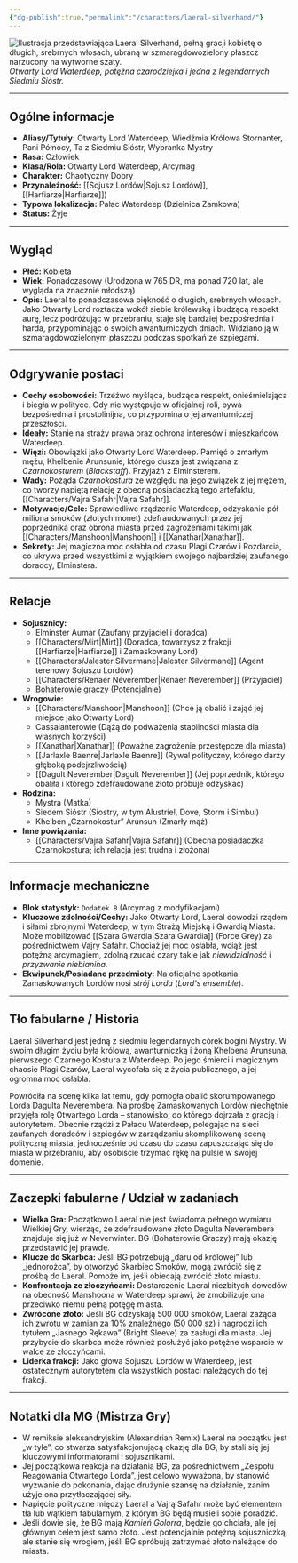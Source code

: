 ```yaml
---
{"dg-publish":true,"permalink":"/characters/laeral-silverhand/"}
---
```


![Ilustracja przedstawiająca Laeral Silverhand, pełną gracji kobietę o długich, srebrnych włosach, ubraną w szmaragdowozielony płaszcz narzucony na wytworne szaty.](https://5e.tools/img/adventure/WDH/Laeral.webp)
*Otwarty Lord Waterdeep, potężna czarodziejka i jedna z legendarnych Siedmiu Sióstr.*

---

## Ogólne informacje

*   **Aliasy/Tytuły:** Otwarty Lord Waterdeep, Wiedźmia Królowa Stornanter, Pani Północy, Ta z Siedmiu Sióstr, Wybranka Mystry
*   **Rasa:** Człowiek
*   **Klasa/Rola:** Otwarty Lord Waterdeep, Arcymag
*   **Charakter:** Chaotyczny Dobry
*   **Przynależność:** [[Sojusz Lordów\|Sojusz Lordów]], [[Harfiarze\|Harfiarze]])
*   **Typowa lokalizacja:** Pałac Waterdeep (Dzielnica Zamkowa)
*   **Status:** Żyje

---

## Wygląd

*   **Płeć:** Kobieta
*   **Wiek:** Ponadczasowy (Urodzona w 765 DR, ma ponad 720 lat, ale wygląda na znacznie młodszą)
*   **Opis:** Laeral to ponadczasowa piękność o długich, srebrnych włosach. Jako Otwarty Lord roztacza wokół siebie królewską i budzącą respekt aurę, lecz podróżując w przebraniu, staje się bardziej bezpośrednia i harda, przypominając o swoich awanturniczych dniach. Widziano ją w szmaragdowozielonym płaszczu podczas spotkań ze szpiegami.

---

## Odgrywanie postaci

*   **Cechy osobowości:** Trzeźwo myśląca, budząca respekt, onieśmielająca i biegła w polityce. Gdy nie występuje w oficjalnej roli, bywa bezpośrednia i prostolinijna, co przypomina o jej awanturniczej przeszłości.
*   **Ideały:** Stanie na straży prawa oraz ochrona interesów i mieszkańców Waterdeep.
*   **Więzi:** Obowiązki jako Otwarty Lord Waterdeep. Pamięć o zmarłym mężu, Khelbenie Arunsunie, którego dusza jest związana z *Czarnokosturem* (*Blackstaff*). Przyjaźń z Elminsterem.
*   **Wady:** Pożąda *Czarnokostura* ze względu na jego związek z jej mężem, co tworzy napiętą relację z obecną posiadaczką tego artefaktu, [[Characters/Vajra Safahr\|Vajra Safahr]].
*   **Motywacje/Cele:** Sprawiedliwe rządzenie Waterdeep, odzyskanie pół miliona smoków (złotych monet) zdefraudowanych przez jej poprzednika oraz obrona miasta przed zagrożeniami takimi jak [[Characters/Manshoon\|Manshoon]] i [[Xanathar\|Xanathar]].
*   **Sekrety:** Jej magiczna moc osłabła od czasu Plagi Czarów i Rozdarcia, co ukrywa przed wszystkimi z wyjątkiem swojego najbardziej zaufanego doradcy, Elminstera.

---

## Relacje

*   **Sojusznicy:**
    *   Elminster Aumar (Zaufany przyjaciel i doradca)
    *   [[Characters/Mirt\|Mirt]] (Doradca, towarzysz z frakcji [[Harfiarze\|Harfiarze]] i Zamaskowany Lord)
    *   [[Characters/Jalester Silvermane\|Jalester Silvermane]] (Agent terenowy Sojuszu Lordów)
    *   [[Characters/Renaer Neverember\|Renaer Neverember]] (Przyjaciel)
    *   Bohaterowie graczy (Potencjalnie)
*   **Wrogowie:**
    *   [[Characters/Manshoon\|Manshoon]] (Chce ją obalić i zająć jej miejsce jako Otwarty Lord)
    *   Cassalanterowie (Dążą do podważenia stabilności miasta dla własnych korzyści)
    *   [[Xanathar\|Xanathar]] (Poważne zagrożenie przestępcze dla miasta)
    *   [[Jarlaxle Baenre\|Jarlaxle Baenre]] (Rywal polityczny, którego darzy głęboką podejrzliwością)
    *   [[Dagult Neverember\|Dagult Neverember]] (Jej poprzednik, którego obaliła i którego zdefraudowane złoto próbuje odzyskać)
*   **Rodzina:**
    *   Mystra (Matka)
    *   Siedem Sióstr (Siostry, w tym Alustriel, Dove, Storm i Simbul)
    *   Khelben „Czarnokostur” Arunsun (Zmarły mąż)
*   **Inne powiązania:**
    *   [[Characters/Vajra Safahr\|Vajra Safahr]] (Obecna posiadaczka Czarnokostura; ich relacja jest trudna i złożona)

---

## Informacje mechaniczne

*   **Blok statystyk:** `Dodatek B` (Arcymag z modyfikacjami)
*   **Kluczowe zdolności/Cechy:** Jako Otwarty Lord, Laeral dowodzi rządem i siłami zbrojnymi Waterdeep, w tym Strażą Miejską i Gwardią Miasta. Może mobilizować [[Szara Gwardia\|Szara Gwardia]] (Force Grey) za pośrednictwem Vajry Safahr. Chociaż jej moc osłabła, wciąż jest potężną arcymagiem, zdolną rzucać czary takie jak *niewidzialność* i *przyzwanie niebianina*.
*   **Ekwipunek/Posiadane przedmioty:** Na oficjalne spotkania Zamaskowanych Lordów nosi *strój Lorda* (*Lord's ensemble*).

---

## Tło fabularne / Historia

Laeral Silverhand jest jedną z siedmiu legendarnych córek bogini Mystry. W swoim długim życiu była królową, awanturniczką i żoną Khelbena Arunsuna, pierwszego Czarnego Kostura z Waterdeep. Po jego śmierci i magicznym chaosie Plagi Czarów, Laeral wycofała się z życia publicznego, a jej ogromna moc osłabła.

Powróciła na scenę kilka lat temu, gdy pomogła obalić skorumpowanego Lorda Dagulta Neverembera. Na prośbę Zamaskowanych Lordów niechętnie przyjęła rolę Otwartego Lorda – stanowisko, do którego dojrzała z gracją i autorytetem. Obecnie rządzi z Pałacu Waterdeep, polegając na sieci zaufanych doradców i szpiegów w zarządzaniu skomplikowaną sceną polityczną miasta, jednocześnie od czasu do czasu zapuszczając się do miasta w przebraniu, aby osobiście trzymać rękę na pulsie w swojej domenie.

---

## Zaczepki fabularne / Udział w zadaniach

*   **Wielka Gra:** Początkowo Laeral nie jest świadoma pełnego wymiaru Wielkiej Gry, wierząc, że zdefraudowane złoto Dagulta Neverembera znajduje się już w Neverwinter. BG (Bohaterowie Graczy) mają okazję przedstawić jej prawdę.
*   **Klucze do Skarbca:** Jeśli BG potrzebują „daru od królowej” lub „jednorożca”, by otworzyć Skarbiec Smoków, mogą zwrócić się z prośbą do Laeral. Pomoże im, jeśli obiecają zwrócić złoto miastu.
*   **Konfrontacja ze złoczyńcami:** Dostarczenie Laeral niezbitych dowodów na obecność Manshoona w Waterdeep sprawi, że zmobilizuje ona przeciwko niemu pełną potęgę miasta.
*   **Zwrócone złoto:** Jeśli BG odzyskają 500 000 smoków, Laeral zażąda ich zwrotu w zamian za 10% znaleźnego (50 000 sz) i nagrodzi ich tytułem „Jasnego Rękawa” (Bright Sleeve) za zasługi dla miasta. Jej przybycie do skarbca może również posłużyć jako potężne wsparcie w walce ze złoczyńcami.
*   **Liderka frakcji:** Jako głowa Sojuszu Lordów w Waterdeep, jest ostatecznym autorytetem dla wszystkich postaci należących do tej frakcji.

---

## Notatki dla MG (Mistrza Gry)

*   W remiksie aleksandryjskim (Alexandrian Remix) Laeral na początku jest „w tyle”, co stwarza satysfakcjonującą okazję dla BG, by stali się jej kluczowymi informatorami i sojusznikami.
*   Jej początkowa reakcja na działania BG, za pośrednictwem „Zespołu Reagowania Otwartego Lorda”, jest celowo wyważona, by stanowić wyzwanie do pokonania, dając drużynie szansę na działanie, zanim użyje ona przytłaczającej siły.
*   Napięcie polityczne między Laeral a Vajrą Safahr może być elementem tła lub wątkiem fabularnym, z którym BG będą musieli sobie poradzić.
*   Jeśli dowie się, że BG mają *Kamień Golorra*, będzie go chciała, ale jej głównym celem jest samo złoto. Jest potencjalnie potężną sojuszniczką, ale stanie się wrogiem, jeśli BG spróbują zatrzymać złoto należące do miasta.